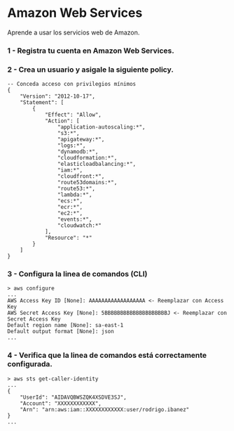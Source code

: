 # Amazon Web Services
Aprende a usar los servicios web de Amazon.

### 1 - Registra tu cuenta en Amazon Web Services.
### 2 - Crea un usuario y asigale la siguiente policy.
```
-- Conceda acceso con privilegios mínimos
{
    "Version": "2012-10-17",
    "Statement": [
        {
            "Effect": "Allow",
            "Action": [
                "application-autoscaling:*",
                "s3:*",
                "apigateway:*",
                "logs:*",
                "dynamodb:*",
                "cloudformation:*",
                "elasticloadbalancing:*",
                "iam:*",
                "cloudfront:*",
                "route53domains:*",
                "route53:*",
                "lambda:*",
                "ecs:*",
                "ecr:*",
                "ec2:*",
                "events:*",
                "cloudwatch:*"
            ],
            "Resource": "*"
        }
    ]
}
```

### 3 - Configura la linea de comandos (CLI)
```
> aws configure
...
AWS Access Key ID [None]: AAAAAAAAAAAAAAAAAA <- Reemplazar con Access Key
AWS Secret Access Key [None]: 5BBBBBBBBBBBBBBBBBBBBJ <- Reemplazar con Secret Access Key
Default region name [None]: sa-east-1
Default output format [None]: json
...
```
### 4 - Verifica que la linea de comandos está correctamente configurada.

```
> aws sts get-caller-identity
...
{
    "UserId": "AIDAVQBWSZQK4XSDVE3SJ",
    "Account": "XXXXXXXXXXXX",
    "Arn": "arn:aws:iam::XXXXXXXXXXXX:user/rodrigo.ibanez"
}
...
```
